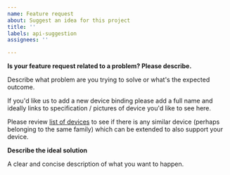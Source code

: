 ```yaml
---
name: Feature request
about: Suggest an idea for this project
title: ''
labels: api-suggestion
assignees: ''

---
```


**Is your feature request related to a problem? Please describe.**

Describe what problem are you trying to solve or what's the expected outcome.

If you'd like us to add a new device binding please add a full name and ideally links to specification / pictures of device you'd like to see here.

Please review [list of devices](https://github.com/dotnet/iot/blob/master/src/devices/README.md) to see if there is any similar device (perhaps belonging to the same family) which can be extended to also support your device.

**Describe the ideal solution**

A clear and concise description of what you want to happen.
